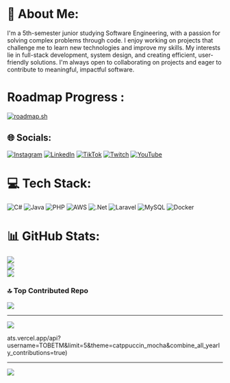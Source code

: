 # 💫 About Me:
I'm a 5th-semester junior studying Software Engineering, with a passion for solving complex problems through code. I enjoy working on projects that challenge me to learn new technologies and improve my skills. My interests lie in full-stack development, system design, and creating efficient, user-friendly solutions. I'm always open to collaborating on projects and eager to contribute to meaningful, impactful software.

# Roadmap Progress :
[![roadmap.sh](https://roadmap.sh/card/tall/648a7b4d35999ac823746a18?variant=dark&roadmaps=aspnet-core%2Cjava%2Cgit-github)](https://roadmap.sh)

## 🌐 Socials:
[![Instagram](https://img.shields.io/badge/Instagram-%23E4405F.svg?logo=Instagram&logoColor=white)](https://instagram.com/tobetm) [![LinkedIn](https://img.shields.io/badge/LinkedIn-%230077B5.svg?logo=linkedin&logoColor=white)](https://linkedin.com/in/tobias-taas) [![TikTok](https://img.shields.io/badge/TikTok-%23000000.svg?logo=TikTok&logoColor=white)](https://tiktok.com/@tobetm) [![Twitch](https://img.shields.io/badge/Twitch-%239146FF.svg?logo=Twitch&logoColor=white)](https://twitch.tv/tobetm) [![YouTube](https://img.shields.io/badge/YouTube-%23FF0000.svg?logo=YouTube&logoColor=white)](https://youtube.com/@tobetm) 

# 💻 Tech Stack:
![C#](https://img.shields.io/badge/c%23-%23239120.svg?style=for-the-badge&logo=csharp&logoColor=white) ![Java](https://img.shields.io/badge/java-%23ED8B00.svg?style=for-the-badge&logo=openjdk&logoColor=white) ![PHP](https://img.shields.io/badge/php-%23777BB4.svg?style=for-the-badge&logo=php&logoColor=white) ![AWS](https://img.shields.io/badge/AWS-%23FF9900.svg?style=for-the-badge&logo=amazon-aws&logoColor=white) ![.Net](https://img.shields.io/badge/.NET-5C2D91?style=for-the-badge&logo=.net&logoColor=white) ![Laravel](https://img.shields.io/badge/laravel-%23FF2D20.svg?style=for-the-badge&logo=laravel&logoColor=white) ![MySQL](https://img.shields.io/badge/mysql-4479A1.svg?style=for-the-badge&logo=mysql&logoColor=white) ![Docker](https://img.shields.io/badge/docker-%230db7ed.svg?style=for-the-badge&logo=docker&logoColor=white)
# 📊 GitHub Stats:
![](https://github-readme-stats.vercel.app/api?username=TOBETM&theme=dark&hide_border=false&include_all_commits=true&count_private=true)<br/>
![](https://github-readme-streak-stats.herokuapp.com/?user=TOBETM&theme=dark&hide_border=false)<br/>
![](https://github-readme-stats.vercel.app/api/top-langs/?username=TOBETM&theme=dark&hide_border=false&include_all_commits=true&count_private=true&layout=compact)

### 🔝 Top Contributed Repo
![](https://github-contributor-stats.vercel.app/api?username=TOBETM&limit=5&theme=catppuccin_mocha&combine_all_yearly_contributions=true)

---
[![](https://visitcount.itsvg.in/api?id=TOBETM&icon=10&color=0)](https://visitcount.itsvg.in)

<!-- Proudly created with GPRM ( https://gprm.itsvg.in ) -->ats.vercel.app/api?username=TOBETM&limit=5&theme=catppuccin_mocha&combine_all_yearly_contributions=true)

---
[![](https://visitcount.itsvg.in/api?id=TOBETM&icon=2&color=0)](https://visitcount.itsvg.in)

<!-- Proudly created with GPRM ( https://gprm.itsvg.in ) -->
